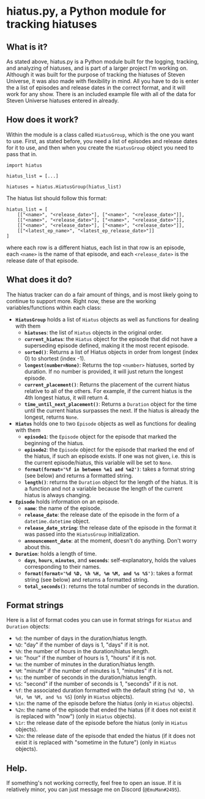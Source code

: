 # hiatus.py, a Python module for tracking hiatuses
## What is it?
As stated above, hiatus.py is a Python module built for the logging, tracking, and analyzing of hiatuses, and is part of a larger project I'm working on.  Although it was built for the purpose of tracking the hiatuses of Steven Universe, it was also made with flexibility in mind. All you have to do is enter the a list of episodes and release dates in the correct format, and it will work for any show. There is an included example file with all of the data for Steven Universe hiatuses entered in already.
## How does it work?
Within the module is a class called `HiatusGroup`, which is the one you want to use. First, as stated before, you need a list of episodes and release dates for it to use, and then when you create the `HiatusGroup` object you need to pass that in.
```
import hiatus

hiatus_list = [...]

hiatuses = hiatus.HiatusGroup(hiatus_list)
```
The hiatus list should follow this format:
```
hiatus_list = [
    [["<name>", "<release_date>"], ["<name>", "<release_date>"]],
    [["<name>", "<release_date>"], ["<name>", "<release_date>"]],
    [["<name>", "<release_date>"], ["<name>", "<release_date>"]],
    [["<latest_ep_name>", "<latest_ep_release_date>"]]
]
```
where each row is a different hiatus, each list in that row is an episode, each `<name>` is the name of that episode, and each `<release_date>` is the release date of that episode.
## What does it do?
The hiatus tracker can do a fair amount of things, and is most likely going to continue to support more. Right now, these are the working variables/functions within each class:
 * **`HiatusGroup`** holds a list of `Hiatus` objects as well as functions for dealing with them
   * **`hiatuses`**: the list of `Hiatus` objects in the original order.
   * **`current_hiatus`**: the `Hiatus` object for the episode that did not have a superseding episode defined, making it the most recent episode.
   * **`sorted()`**: Returns a list of Hiatus objects in order from longest (index 0) to shortest (index -1).
   * **`longest(number=None)`**: Returns the top `<number>` hiatuses, sorted by duration. If no number is provided, it will just return the longest episode.
   * **`current_placement()`**: Returns the placement of the current hiatus relative to all of the others. For example, if the current hiatus is the 4th longest hiatus, it will return 4.
   * **`time_until_next_placement()`**: Returns a `Duration` object for the time until the current hiatus surpasses the next. If the hiatus is already the longest, returns `None`.
 * **`Hiatus`** holds one to two `Episode` objects as well as functions for dealing with them
   * **`episode1`**: the `Episode` object for the episode that marked the beginning of the hiatus.
   * **`episode2`**: the `Episode` object for the episode that marked the end of the hiatus, if such an episode exists. If one was not given, i.e. this is the current episode/hiatus, this variable will be set to `None`.
   * **`format(format='%f in between %e1 and %e2')`**: takes a format string (see below) and returns a formatted string.
   * **`length()`**: returns the `Duration` object for the length of the hiatus. It is a function and not a variable because the length of the current hiatus is always changing.
 * **`Episode`** holds information on an episode.
   * **`name`**: the name of the episode.
   * **`release_date`**: the release date of the episode in the form of a `datetime.datetime` object.
   * **`release_date_string`**: the release date of the episode in the format it was passed into the `HiatusGroup` initialization.
   * **`announcement_date`**: at the moment, doesn't do anything. Don't worry about this.
 * **`Duration`**: holds a length of time.
   * **`days`**, **`hours`**, **`minutes`**, and **`seconds`**: self-explanatory, holds the values corresponding to their names.
   * **`format(format='%d %D, %h %H, %m %M, and %s %S')`**: takes a format string (see below) and returns a formatted string.
   * **`total_seconds()`**: returns the total number of seconds in the duration.
## Format strings
Here is a list of format codes you can use in format strings for `Hiatus` and `Duration` objects:
 * `%d`: the number of days in the duration/hiatus length.
 * `%D`: "day" if the number of days is 1, "days" if it is not.
 * `%h`: the number of hours in the duration/hiatus length.
 * `%H`: "hour" if the number of hours is 1, "hours" if it is not.
 * `%m`: the number of minutes in the duration/hiatus length.
 * `%M`: "minute" if the number of minutes is 1, "minutes" if it is not.
 * `%s`: the number of seconds in the duration/hiatus length.
 * `%S`: "second" if the number of seconds is 1, "seconds" if it is not.
 * `%f`: the associated duration formatted with the default string (`%d %D, %h %H, %m %M, and %s %S`) (only in `Hiatus` objects).
 * `%1n`: the name of the episode before the hiatus (only in `Hiatus` objects).
 * `%2n`: the name of the episode that ended the hiatus (if it does not exist it is replaced with "now") (only in `Hiatus` objects).
 * `%1r`: the release date of the episode before the hiatus (only in `Hiatus` objects).
 * `%2n`: the release date of the episode that ended the hiatus (if it does not exist it is replaced with "sometime in the future") (only in `Hiatus` objects).
## Help.
If something's not working correctly, feel free to open an issue. If it is relatively minor, you can just message me on Discord (`@EmuMan#2495`).
